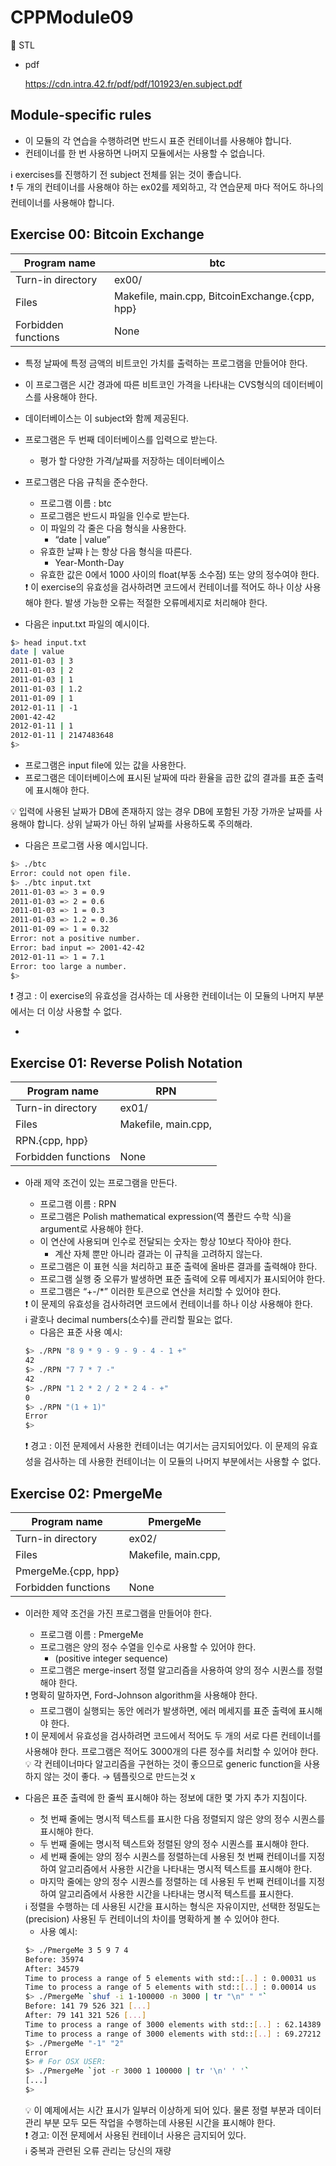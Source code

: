 # CPPModule09

<aside>
📌 STL

</aside>

- pdf

  https://cdn.intra.42.fr/pdf/pdf/101923/en.subject.pdf


## Module-specific rules

- 이 모듈의 각 연습을 수행하려면 반드시 표준 컨테이너를 사용해야 합니다.
- 컨테이너를 한 번 사용하면 나머지 모듈에서는 사용할 수 없습니다.

<aside>
ℹ️ exercises를 진행하기 전 subject 전체를 읽는 것이 좋습니다.

</aside>

<aside>
❗ 두 개의 컨테이너를 사용해야 하는 ex02를 제외하고, 각 연습문제 마다 적어도 하나의 컨테이너를 사용해야 합니다.

</aside>

## Exercise 00: Bitcoin Exchange

| Program name | btc |
| --- | --- |
| Turn-in directory | ex00/ |
| Files | Makefile, main.cpp, BitcoinExchange.{cpp, hpp} |
| Forbidden functions | None |
- 특정 날짜에 특정 금액의 비트코인 가치를 출력하는 프로그램을 만들어야 한다.
- 이 프로그램은 시간 경과에 따른 비트코인 가격을 나타내는 CVS형식의 데이터베이스를 사용해야 한다.
- 데이터베이스는 이 subject와 함께 제공된다.
- 프로그램은 두 번째 데이터베이스를 입력으로 받는다.
    - 평가 할 다양한 가격/날짜를 저장하는 데이터베이스
- 프로그램은 다음 규칙을 준수한다.
    - 프로그램 이름 :  btc
    - 프로그램은 반드시 파일을 인수로 받는다.
    - 이 파일의 각 줄은 다음 형식을 사용한다.
        - “date | value”
    - 유효한 날쨔ㅏ는 항상 다음 형식을 따른다.
        - Year-Month-Day
    - 유효한 값은 0에서 1000 사이의 float(부동 소수점) 또는 양의 정수여야 한다.

    <aside>
    ❗ 이 exercise의 유효성을 검사하려면 코드에서 컨테이너를 적어도 하나 이상 사용해야 한다. 발생 가능한 오류는 적절한 오류메세지로 처리해야 한다.

    </aside>

- 다음은 input.txt 파일의 예시이다.

```bash
$> head input.txt 
date | value
2011-01-03 | 3 
2011-01-03 | 2
2011-01-03 | 1 
2011-01-03 | 1.2
2011-01-09 | 1 
2012-01-11 | -1
2001-42-42 
2012-01-11 | 1
2012-01-11 | 2147483648 
$>
```

- 프로그램은 input file에 있는 값을 사용한다.
- 프로그램은 데이터베이스에 표시된 날짜에 따라 환율을 곱한 값의 결과를 표준 출력에 표시해야 한다.

<aside>
💡 입력에 사용된 날짜가 DB에 존재하지 않는 경우 DB에 포함된 가장 가까운 날짜를 사용해야 합니다. 
상위 날짜가 아닌 하위 날짜를 사용하도록 주의해라.

</aside>

- 다음은 프로그램 사용 예시입니다.

```bash
$> ./btc
Error: could not open file. 
$> ./btc input.txt
2011-01-03 => 3 = 0.9 
2011-01-03 => 2 = 0.6
2011-01-03 => 1 = 0.3 
2011-01-03 => 1.2 = 0.36
2011-01-09 => 1 = 0.32
Error: not a positive number.
Error: bad input => 2001-42-42 
2012-01-11 => 1 = 7.1
Error: too large a number. 
$>
```

<aside>
❗ 경고 : 이 exercise의 유효성을 검사하는 데 사용한 컨테이너는 이 모듈의 나머지 부분에서는 더 이상 사용할 수 없다.

</aside>

-

## Exercise 01: Reverse Polish Notation

| Program name | RPN |
| --- | --- |
| Turn-in directory | ex01/ |
| Files | Makefile, main.cpp, 
RPN.{cpp, hpp} |
| Forbidden functions | None |
- 아래 제약 조건이 있는 프로그램을 만든다.
    - 프로그램 이름 : RPN
    - 프로그램은 Polish mathematical expression(역 폴란드 수학 식)을 argument로 사용해야 한다.
    - 이 연산에 사용되며 인수로 전달되는 숫자는 항상 10보다 작아야 한다.
        - 계산 자체 뿐만 아니라 결과는 이 규칙을 고려하지 않는다.
    - 프로그램은 이 표현 식을 처리하고 표준 출력에 올바른 결과를 출력해야 한다.
    - 프로그램 실행 중 오류가 발생하면 표준 출력에 오류 메세지가 표시되어야 한다.
    - 프로그램은 “+-/*” 이러한 토큰으로 연산을 처리할 수 있어야 한다.

    <aside>
    ❗ 이 문제의 유효성을 검사하려면 코드에서 컨테이너를 하나 이상 사용해야 한다.

    </aside>

    <aside>
    ℹ️ 괄호나 decimal numbers(소수)를 관리할 필요는 없다.

    </aside>

    - 다음은 표준 사용 예시:

    ```bash
    $> ./RPN "8 9 * 9 - 9 - 9 - 4 - 1 +" 
    42
    $> ./RPN "7 7 * 7 -" 
    42
    $> ./RPN "1 2 * 2 / 2 * 2 4 - +" 
    0
    $> ./RPN "(1 + 1)" 
    Error
    $>
    ```

    <aside>
    ❗ 경고 : 이전 문제에서 사용한 컨테이너는 여기서는 금지되어있다. 이 문제의 유효성을 검사하는 데 사용한 컨테이너는 이 모듈의 나머지 부분에서는 사용할 수 없다.

    </aside>


## Exercise 02: PmergeMe

| Program name | PmergeMe |
| --- | --- |
| Turn-in directory | ex02/ |
| Files | Makefile, main.cpp, 
PmergeMe.{cpp, hpp} |
| Forbidden functions | None |
- 이러한 제약 조건을 가진 프로그램을 만들어야 한다.
    - 프로그램 이름 : PmergeMe
    - 프로그램은 양의 정수 수열을 인수로 사용할 수 있어야 한다.
        - (positive integer sequence)
    - 프로그램은 merge-insert 정렬 알고리즘을 사용하여 양의 정수 시퀀스를 정렬해야 한다.

    <aside>
    ❗ 명확히 말하자면, Ford-Johnson algorithm을 사용해야 한다.

    </aside>

    - 프로그램이 실행되는 동안 에러가 발생하면, 에러 메세지를 표준 출력에 표시해야 한다.

    <aside>
    ❗ 이 문제에서 유효성을 검사하려면 코드에서 적어도 두 개의 서로 다른 컨테이너를 사용해야 한다. 프로그램은 적어도 3000개의 다른 정수를 처리할 수 있어야 한다.

    </aside>

    <aside>
    💡 각 컨테이너마다 알고리즘을 구현하는 것이 좋으므로 generic function을 사용하지 않는 것이 좋다. → 템플릿으로 만드는것 x

    </aside>

- 다음은 표준 출력에 한 줄씩 표시해야 하는 정보에 대한 몇 가지 추가 지침이다.
    - 첫 번째 줄에는 명시적 텍스트를 표시한 다음 정렬되지 않은 양의 정수 시퀀스를 표시해야 한다.
    - 두 번째 줄에는 명시적 텍스트와 정렬된 양의 정수 시퀀스를 표시해야 한다.
    - 세 번째 줄에는 양의 정수 시퀀스를 정렬하는데 사용된 첫 번째 컨테이너를 지정하여 알고리즘에서 사용한 시간을 나타내는 명시적 텍스트를 표시해야 한다.
    - 마지막 줄에는 양의 정수 시퀀스를 정렬하는 데 사용된 두 번째 컨테이너를 지정하여 알고리즘에서 사용한 시간을 나타내는 명시적 텍스트를 표시한다.

    <aside>
    ℹ️ 정렬을 수행하는 데 사용된 시간을 표시하는 형식은 자유이지만, 선택한 정밀도는(precision) 사용된 두 컨테이너의 차이를 명확하게 볼 수 있어야 한다.

    </aside>

    - 사용 예시:

    ```bash
    $> ./PmergeMe 3 5 9 7 4 
    Before: 35974
    After: 34579
    Time to process a range of 5 elements with std::[..] : 0.00031 us
    Time to process a range of 5 elements with std::[..] : 0.00014 us 
    $> ./PmergeMe `shuf -i 1-100000 -n 3000 | tr "\n" " "`
    Before: 141 79 526 321 [...] 
    After: 79 141 321 526 [...]
    Time to process a range of 3000 elements with std::[..] : 62.14389 us 
    Time to process a range of 3000 elements with std::[..] : 69.27212 us 
    $> ./PmergeMe "-1" "2"
    Error
    $> # For OSX USER:
    $> ./PmergeMe `jot -r 3000 1 100000 | tr '\n' ' '` 
    [...]
    $>
    ```

    <aside>
    💡 이 예제에서는 시간 표시가 일부러 이상하게 되어 있다. 물론 정렬 부분과 데이터 관리 부분 모두 모든 작업을 수행하는데 사용된 시간을 표시해야 한다.

    </aside>

    <aside>
    ❗ 경고: 이전 문제에서 사용된 컨테이너 사용은 금지되어 있다.

    </aside>

    <aside>
    ℹ️ 중복과 관련된 오류 관리는 당신의 재량

    </aside>